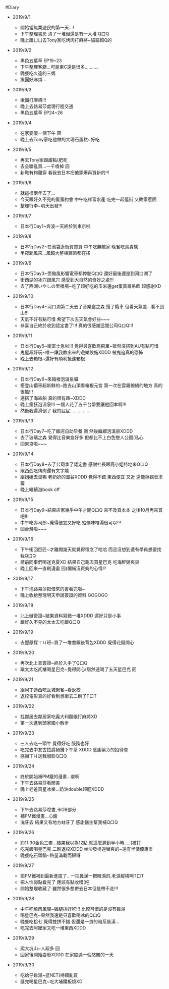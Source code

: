 #Diary

* 2019/9/1
  * 開始當無業遊民的第一天...!
  * 下午整理書房 清了一堆但還是有一大堆 Q口Q
  * 晚上跟ㄩㄩ去Tony家吃烤肉打麻將~貓貓超Q的

* 2019/9/2
  * 黑色五葉草 EP19~23
  * 下午整理客廳...可是東C還是很多...........
  * 晚餐吃久違的三媽
  * 揪團好麻煩...

* 2019/9/3
  * 揪團打麻將!!!
  * 晚上去路易莎處理行程交通
  * 黑色五葉草 EP24~26
  
* 2019/9/4
  * 在家耍廢一個下午 囧
  * 晚上去Tony家吃他做的大理石蛋糕~好吃
  
* 2019/9/5
  * 再去Tony家蹭甜點(肥死
  * 去全聯亂買...一千噴掉 囧 
  * 新鞋有夠難穿 看我去日本把他穿爆再買新的!!!
  
* 2019/9/6
  * 就這樣兩年去了...
  * 今天跟好久不見的蛋蛋約會 中午吃祥富水產 吃完一起逛街 又敗家惹囧
  * 整理行李~明天出發!!!
  
* 2019/9/7
  * 日本行Day1~奔波一天終於到東京啦
  
* 2019/9/8
  * 日本行Day2~在池袋逛街買買買 中午吃無敵家 晚餐吃鳥貴族
  * 半夜颱風來...風超大整棟建築都在搖
  
* 2019/9/9
  * 日本行Day3~受颱風影響電車都停駛Q口Q 還好最後還是到河口湖了
  * 衝西湖的冰穴跟風穴 感受到大自然的奇妙之處!!!
  * 去了西湖いやしの里根場~吃了超好吃的玉米還get蛋黃哥吊飾 超感謝XD
  
* 2019/9/10
  * 日本行Day4~河口湖第二天去了音樂盒之森 搭了纜車 但看天氣差...看不到山!!!
  * 天氣不好有點可惜 希望下次去天氣會好些~~~
  * 恭喜自己終於收到認定書了!!! 真的很感謝這間公司Q口Q!!!
  
* 2019/9/11
  * 日本行Day5~衝富士急啦!!! 覺得最喜歡高飛車~雖然沒搭到AU有點可惜
  * 鬼屋超好玩~唯一讓我教出來的遊樂設施XDDD 被鬼追真的恐怖
  * 晚上去箱根~還好有順利抵達箱根
  
* 2019/9/12
  * 日本行Day6~來箱根泡溫泉囉
  * 搭登山纜車超新鮮的~跑去山頂看箱根元宮 第一次在雲霧繚繞的地方 真的很酷!!!
  * 還搭了海盜船 真的很有趣~XDDD 
  * 晚上瘋狂泡溫泉!!! 一個人花了五千台幣要讓他回本啊!!!
  * 然後我還滑倒了 我的屁屁................
  
* 2019/9/13
  * 日本行Day7~吃了飯店自助早餐 讚 然後繼續泡溫泉XDDD
  * 去了玻璃之森 覺得比音樂盒好多 但都比不上白色戀人公園(私心
  * 回東京啦~~~
  
* 2019/9/14
  * 日本行Day8~去了公司拿了認定書 感謝社長跟高小姐特地來Q口Q
  * 跟西西吃烤肉還有文字燒
  * 跟姐姐去巢鴨 老奶奶的澀谷XDDD 覺得不錯 東西便宜 又近 還能擦觀音求籤
  * 晚上繼續泡book off
  
* 2019/9/15
  * 日本行Day9~結果店家幾乎中午才開Q口Q 來不及買本本 之後10月再來買吧!!!
  * 中午吃壽司郎~覺得便宜又好吃 蛤蠣味噌湯很可以!!!
  * 回台灣啦~~~
  
* 2019/9/16
  * 下午衝回巨匠~才離開幾天就覺得懷念了哈哈 而且沒想到還有學員想要找我Q口Q
  * 請前同事們喝迷克夏XD 結果自己跑去買星巴克 吃海鮮粥爽爽
  * 晚上回來一直刷漫畫 囧(彌補沒買夠的心情!?
  
* 2019/9/17
  * 下午泡路易莎把借來的書看完啦~
  * 晚上收拾整理明天申請簽證的資料 GOGOGO
  
* 2019/9/18
  * 北上辦簽證~結果資料寫錯一堆XDDD 還好只是小事
  * 跟好久不見的太太去吃飯Q口Q
  
* 2019/9/19
  * 去豐原探ㄒㄐ班~買了一堆書跟後背包XDDD 覺得花錢開心
  
* 2019/9/20
  * 再次北上拿簽證~終於入手了Q口Q
  * 跟太太吃貳樓喝星巴克~覺得開心(居然連喝了五天星巴克 囧 
  
* 2019/9/21
  * 跟阿丁迪西吃瓦城聚餐~看返校
  * 返校電影真的好看到想衝去二刷了T口T
  
* 2019/9/22
  * 找鄰居去鄰居家吃義大利麵跟打麻將XD
  * 第一次進到頭家國小散步
  
* 2019/9/23
  * 三人去吃一頭牛 覺得好吃 服務也好
  * 吃完去中友古拉爵續攤下午茶 XDDD 感謝紫ㄌ的招待卷
  * 感謝ㄒㄐ送我眼影Q口Q
  
* 2019/9/24
  * 終於開始補PM鐵的漫畫...虐啊
  * 下午去路易莎看閒書
  * 晚上老爸買星冰樂...奶油double超肥XDDD
  
* 2019/9/25
  * 下午去路易莎唸書,卡DB部分
  * 補PM鐵漫畫...心酸
  * 洗牙去 結果又有地方蛀牙了 感謝醫生幫我補Q口Q
  
* 2019/9/26
  * 約11:30金色三麥...結果我以為12點,就這麼遲到半小時.....(被打
  * 吃完飯喝星巴克 二刷返校XDDD 坐沙發椅還蠻爽的~還有半價優惠!!!
  * 晚餐吃石頭鍋~熱量滿載而歸呀 
  
* 2019/9/27
  * 把PM鐵補到最新進度了...一把鼻涕一把眼淚的,老淚縱橫啊T口T
  * 把人性弱點看完了 應該有點收穫(吧
  * 開始整理收藏了 雖然很多想帶去日本但是帶不走!!!
  
* 2019/9/28
  * 中午吃燒肉風間~雞腿排好吃!!! 比較可惜的是沒有雞湯
  * 喝星巴克~果然我還是只喜歡喝冰的Q口Q
  * 晚餐吃拾七 覺得雙拼不錯 但還是一貫的暗系裝潢...
  * 吃完去阿嬤家又吃一堆東西XDDD 
  
* 2019/9/29
  * 爬大坑山~人超多 囧
  * 回家後開始耍廢XDDD 在家度過一個悠閒的一天
  
* 2019/9/30
  * 吃蛤仔雞湯~逛NET(持續亂買
  * 逛完喝星巴克~吃大埔鐵板燒XD
  
